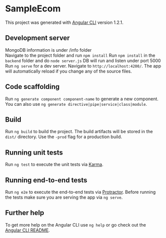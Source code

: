 # SampleEcom

This project was generated with [Angular CLI](https://github.com/angular/angular-cli) version 1.2.1.

## Development server
MongoDB information is under /info folder\
Navigate to the project folder and run `npm install` 
Run `npm install` in the `backend` folder and do `node server.js` DB will run and listen under port 5000
Run `ng serve` for a dev server. Navigate to `http://localhost:4200/`. 
The app will automatically reload if you change any of the source files.


## Code scaffolding

Run `ng generate component component-name` to generate a new component. You can also use `ng generate directive|pipe|service|class|module`.

## Build

Run `ng build` to build the project. The build artifacts will be stored in the `dist/` directory. Use the `-prod` flag for a production build.

## Running unit tests

Run `ng test` to execute the unit tests via [Karma](https://karma-runner.github.io).

## Running end-to-end tests

Run `ng e2e` to execute the end-to-end tests via [Protractor](http://www.protractortest.org/).
Before running the tests make sure you are serving the app via `ng serve`.

## Further help

To get more help on the Angular CLI use `ng help` or go check out the [Angular CLI README](https://github.com/angular/angular-cli/blob/master/README.md).
